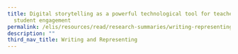 ```yaml
---
title: Digital storytelling as a powerful technological tool for teacher and
  student engagement
permalink: /elis/resources/read/research-summaries/writing-representing/digital-storytelling-as-powerful-tool/
description: ""
third_nav_title: Writing and Representing
---
```

